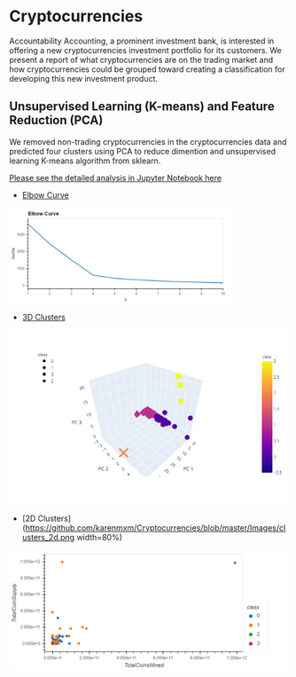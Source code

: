 # Cryptocurrencies

Accountability Accounting, a prominent investment bank, is interested in offering a new cryptocurrencies investment portfolio for its customers. We present a report of what cryptocurrencies are on the trading market and how cryptocurrencies could be grouped toward creating a classification for developing this new investment product. 

## Unsupervised Learning (K-means) and Feature Reduction (PCA)
We removed non-trading cryptocurrencies in the cryptocurrencies data and predicted four clusters using PCA to reduce dimention and unsupervised learning K-means algorithm from sklearn. 

[Please see the detailed analysis in Jupyter Notebook here](https://github.com/karenmxm/Cryptocurrencies/blob/master/Challenge.ipynb)

 - [Elbow Curve](https://github.com/karenmxm/Cryptocurrencies/blob/master/Images/Elbow_curve.png)
 
<img src=https://github.com/karenmxm/Cryptocurrencies/blob/master/Images/Elbow_curve.png width=80%>

 - [3D Clusters](https://github.com/karenmxm/Cryptocurrencies/blob/master/Images/clusters_3d.png)
 
 <img src=https://github.com/karenmxm/Cryptocurrencies/blob/master/Images/clusters_3d.png>
 
 - [2D Clusters](https://github.com/karenmxm/Cryptocurrencies/blob/master/Images/clusters_2d.png width=80%)
 <img src=https://github.com/karenmxm/Cryptocurrencies/blob/master/Images/clusters_2d.png>
